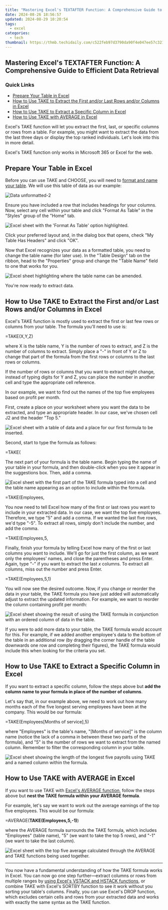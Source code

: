 ```yaml
---
title: "Mastering Excel's TEXTAFTER Function: A Comprehensive Guide to Efficient Data Retrieval"
date: 2024-08-26 18:56:57
updated: 2024-08-29 10:20:54
tags:
  - excel
categories:
  - tech
thumbnail: https://thmb.techidaily.com/c522feb97d3790da90f4e047ee57c321868c402d131fe0f5a053db33ae9c232d.jpg
---
```


## Mastering Excel's TEXTAFTER Function: A Comprehensive Guide to Efficient Data Retrieval

### Quick Links

* [Prepare Your Table in Excel](https://instagram-video-recordings.techidaily.com/updated-comparing-instagrams-latest-features-reels-vs-stories/)
* [How to Use TAKE to Extract the First and/or Last Rows and/or Columns in Excel](https://games-able.techidaily.com/1719164624136-top-ranked-gba-ios-simulators-unveiled/)
* [How to Use TAKE to Extract a Specific Column in Excel](https://fox-http.techidaily.com/live-sound-perfection-our-selections-of-the-top-6-stream-friendly-mics/)
* [How to Use TAKE with AVERAGE in Excel](https://youtube-tips.techidaily.com/24-exploring-mukbang-culture-in-live-video-formats/)

 Excel's TAKE function will let you extract the first, last, or specific columns or rows from a table. For example, you might want to extract the data from the last three days or display the top ranked individuals. Let's look into this in more detail.

 Excel's TAKE function only works in Microsoft 365 or Excel for the web.

##  Prepare Your Table in Excel

 Before you can use TAKE and CHOOSE, you will need to [format and name your table](https://instagram-videos.techidaily.com/updated-2024-approved-how-to-convert-your-best-videography-into-melodic-mp3s-insta/). We will use this table of data as our example:

![Data unformatted-2](https://static1.howtogeekimages.com/wordpress/wp-content/uploads/2024/01/data-unformatted-2.png) 

 Ensure you have included a row that includes headings for your columns. Now, select any cell within your table and click "Format As Table" in the "Styles" group of the "Home" tab.

![Excel sheet with the 'Format As Table' option highlighted.](https://static1.howtogeekimages.com/wordpress/wp-content/uploads/2024/01/format-as-table-1.png) 

 Click your preferred layout and, in the dialog box that opens, check "My Table Has Headers" and click "OK".

 Now that Excel recognizes your data as a formatted table, you need to change the table name (for later use). In the "Table Design" tab on the ribbon, head to the "Properties" group and change the "Table Name" field to one that works for you.

![Excel sheet highlighting where the table name can be amended.](https://static1.howtogeekimages.com/wordpress/wp-content/uploads/2024/01/table-name.png) 

 You're now ready to extract data.

##  How to Use TAKE to Extract the First and/or Last Rows and/or Columns in Excel

 Excel's TAKE function is mostly used to extract the first or last few rows or columns from your table. The formula you'll need to use is:

=TAKE(X,Y,Z)

 where X is the table name, Y is the number of rows to extract, and Z is the number of columns to extract. Simply place a "-" in front of Y or Z to change that part of the formula from the first rows or columns to the last rows or columns.

 If the number of rows or columns that you want to extract might change, instead of typing digits for Y and Z, you can place the number in another cell and type the appropriate cell reference.

 In our example, we want to find out the names of the top five employees based on profit per month.

 First, create a place on your worksheet where you want the data to be extracted, and type an appropriate header. In our case, we've chosen cell J2 and the header "Top 5."

![Excel sheet with a table of data and a place for our first formula to be inserted.](https://static1.howtogeekimages.com/wordpress/wp-content/uploads/2024/01/top-5-1.png) 

 Second, start to type the formula as follows:

=TAKE(

 The next part of your formula is the table name. Begin typing the name of your table in your formula, and then double-click when you see it appear in the suggestions box. Then, add a comma.

![Excel sheet with the first part of the TAKE formula typed into a cell and the table name appearing as an option to include within the formula.](https://static1.howtogeekimages.com/wordpress/wp-content/uploads/2024/01/take-formula.png) 

=TAKE(Employees,

 You now need to tell Excel how many of the first or last rows you want to include in your extracted data. In our case, we want the top five employees. Therefore, we type "5" and add a comma. If we wanted the last five rows, we'd type "-5". To extract all rows, simply don't include the number, and add the comma.

=TAKE(Employees,5,

 Finally, finish your formula by telling Excel how many of the first or last columns you want to include. We'll go for just the first column, as we want only the employees' names, and close the parentheses and press Enter. Again, type "-" if you want to extract the last _x_ columns. To extract all columns, miss out the number and press Enter.

=TAKE(Employees,5,1)

 You will now see the desired outcome. Now, if you change or reorder the data in your table, the TAKE formula you have just added will automatically adjust to extract the updated information. For example, we want to reorder the column containing profit per month:

![Excel sheet showing the result of using the TAKE formula in conjunction with an ordered column of data in the table.](https://static1.howtogeekimages.com/wordpress/wp-content/uploads/2024/01/top-5-2.png) 

 If you were to add more data to your table, the TAKE formula would account for this. For example, if we added another employee's data to the bottom of the table in an additional row (by dragging the corner handle of the table downwards one row and completing their figures), the TAKE formula would include this when looking for the criteria you set.

##  How to Use TAKE to Extract a Specific Column in Excel

 If you want to extract a specific column, follow the steps above but **add the column name to your formula in place of the number of columns**.

 Let's say that, in our example above, we need to work out how many months each of the five longest serving employees have been at the company. This would be our formula:

=TAKE(Employees[Months of service],5)

 where "Employees" is the table's name, "\[Months of service\]" is the column name (notice the lack of a comma in between these two parts of the formula), and "5" is the number of rows we want to extract from the named column. Remember to filter the corresponding column in your table.

![Excel sheet showing the length of the longest five payrolls using TAKE and a named column within the formula.](https://static1.howtogeekimages.com/wordpress/wp-content/uploads/2024/01/longest-5.png) 

##  How to Use TAKE with AVERAGE in Excel

 If you want to use TAKE with [Excel's AVERAGE function](https://win-able.techidaily.com/fixing-overwatch-startup-issues-how-to-get-rid-of-the-persistent-black-screen/), follow the steps above but **nest the TAKE formula within your AVERAGE formula**.

 For example, let's say we want to work out the average earnings of the top five employees. This would be our formula:

=AVERAGE(**TAKE(Employees,5,-1)**)

 where the AVERAGE formula surrounds the TAKE formula, which includes "Employees" (table name), "5" (we want to take the top 5 rows), and "-1" (we want to take the last column).

![Excel sheet with the top five average calculated through the AVERAGE and TAKE functions being used together.](https://static1.howtogeekimages.com/wordpress/wp-content/uploads/2024/01/top-5-3.png) 

---

 You now have a fundamental understanding of how the TAKE formula works in Excel. You can now go one step further—extract columns or rows from multiple ranges by [using Excel's VSTACK and HSTACK functions](https://digital-screen-recording.techidaily.com/new-in-2024-the-evolutionary-path-from-novice-to-expert-in-audio-recording-for-film/), or combine TAKE with Excel's SORTBY function to see it work without you sorting your table's columns. Finally, you can use Excel's DROP function, which excludes certain cells and rows from your extracted data and works with exactly the same syntax as the TAKE function.

<ins class="adsbygoogle"
     style="display:block"
     data-ad-format="autorelaxed"
     data-ad-client="ca-pub-7571918770474297"
     data-ad-slot="1223367746"></ins>



<ins class="adsbygoogle"
     style="display:block"
     data-ad-client="ca-pub-7571918770474297"
     data-ad-slot="8358498916"
     data-ad-format="auto"
     data-full-width-responsive="true"></ins>
